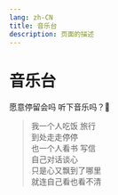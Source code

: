 ```yaml
---
lang: zh-CN  
title: 音乐台  
description: 页面的描述
---
```


# 音乐台

愿意停留会吗 听下音乐吗？🤔️


> 我一个人吃饭 旅行  
> 到处走走停停  
> 也一个人看书 写信  
> 自己对话谈心  
> 只是心又飘到了哪里  
> 就连自己看也看不清

[comment]: <> (<img src="https://oss-xuxin.oss-cn-beijing.aliyuncs.com/blog/img/IMG_1500.JPG" alt="none" style="width: 50%;height: 50%;border-radius: 10px;">)

<br>

<Comment></Comment>
